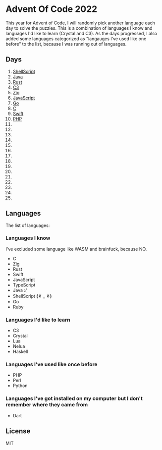 # Advent Of Code 2022

This year for Advent of Code, I will randomly pick another language each day to
solve the puzzles. This is a combination of languages I know and languages I'd
like to learn (Crystal and C3). As the days progressed, I also added some languages
categorized as "langauges I've used like one before" to the list, because I was
running out of languages.

## Days

1. [ShellScript](/day1)
2. [Java](/day2)
3. [Rust](/day3)
4. [C3](/day4)
5. [Zig](/day5)
6. [JavaScript](/day6)
7. [Go](/day7)
8. [C](/day8)
9. [Swift](/day9)
10. [PHP](/day10)
11.
12.
13.
14.
15.
16.
17.
18.
19.
20.
21.
22.
23.
24.
25.

## Languages

The list of languages:

### Languages I know

I've excluded some language like WASM and brainfuck, because NO.

- C
- Zig
- Rust
- Swift
- JavaScript
- TypeScript
- Java *:(*
- ShellScript **(ㆆ _ ㆆ)**
- Go
- Ruby

### Languages I'd like to learn

- C3
- Crystal
- Lua
- Nelua
- Haskell

### Languages I've used like once before

- PHP
- Perl
- Python

### Languages I've got installed on my computer but I don't remember where they came from

- Dart

## License

MIT
